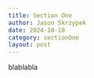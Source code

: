 ```yaml
---
title: Section One
author: Jason Skrzypek
date: 2024-10-18
category: sectionOne
layout: post
---
```


blablabla